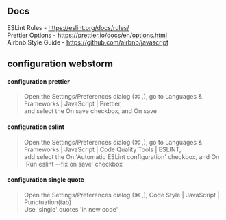 ## Docs
ESLint Rules - https://eslint.org/docs/rules/  
Prettier Options - https://prettier.io/docs/en/options.html  
Airbnb Style Guide - https://github.com/airbnb/javascript

## configuration webstorm
#### configuration prettier 
> Open the Settings/Preferences dialog (⌘ ,), go to Languages & Frameworks | JavaScript | Prettier,  
> and select the On save checkbox, and On save
#### configuration eslint
> Open the Settings/Preferences dialog (⌘ ,), go to Languages & Frameworks | JavaScript | Code Quality Tools | ESLINT,  
> add select the On 'Automatic ESLint configuration' checkbox, and On 'Run eslint --fix on save' checkbox 
#### configuration single quote
> Open the Settings/Preferences dialog (⌘ ,), Code Style | JavaScript | Punctuation(tab)  
> Use 'single' quotes 'in new code'
